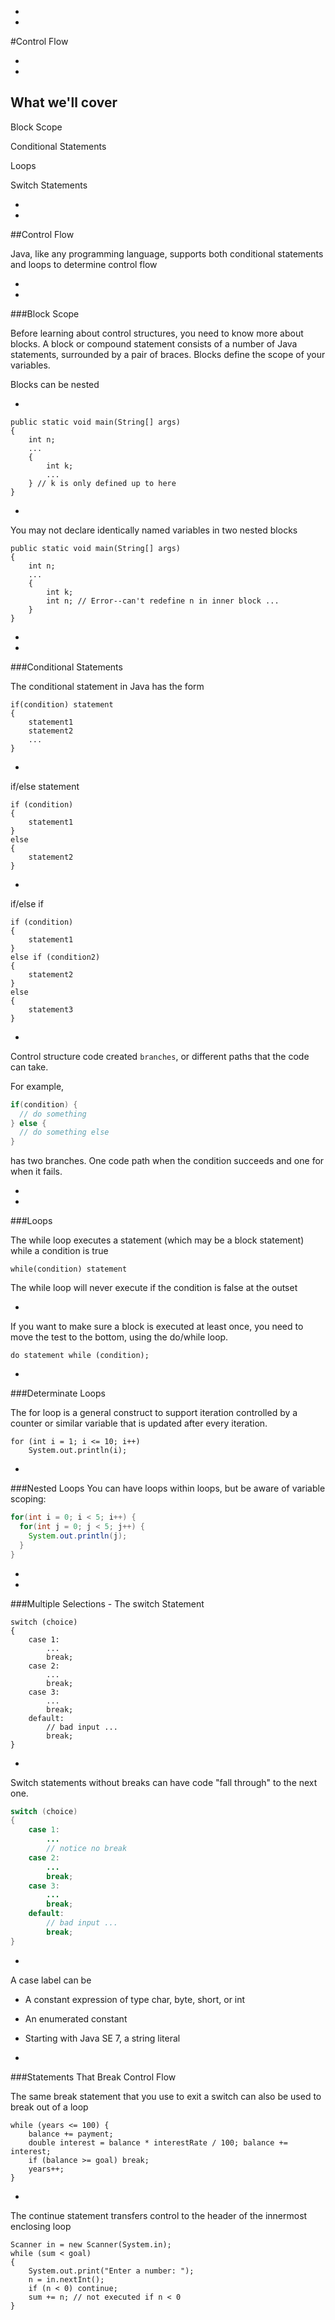 

-
-
#Control Flow


-
-
## What we'll cover

<p class="fragment fade-up">Block Scope</p>
<p class="fragment fade-up">Conditional Statements</p>
<p class="fragment fade-up">Loops</p>
<p class="fragment fade-up">Switch Statements</p>

-
-

##Control Flow

Java, like any programming language, supports both conditional statements and loops to determine control flow

-
-

###Block Scope

Before learning about control structures, you need to know more about blocks.
A block or compound statement consists of a number of Java statements, surrounded by a pair of braces. Blocks define the scope of your variables.

Blocks can be nested

-

```
public static void main(String[] args)
{
    int n;
    ...
    {
        int k;
        ...
    } // k is only defined up to here
}
```

-

You may not declare identically named variables in two nested blocks

```
public static void main(String[] args)
{
    int n;
    ...
    {
        int k;
        int n; // Error--can't redefine n in inner block ...
    }
}
```

-
-

###Conditional Statements

The conditional statement in Java has the form

```
if(condition) statement
{
    statement1
    statement2
    ...
}
```

-

if/else statement

```
if (condition)
{
    statement1
}
else
{
    statement2
}
```

-

if/else if

```
if (condition)
{
    statement1
}
else if (condition2)
{
    statement2
}
else
{
    statement3
}
```

-
Control structure code created `branches`, or different paths that the code can take.

For example,
```java
if(condition) {
  // do something
} else {
  // do something else
}
```
has two branches.  One code path when the condition succeeds and one for when it fails.

-
-

###Loops

The while loop executes a statement (which may be a block statement) while a condition is true

```
while(condition) statement
```
The while loop will never execute if the condition is false at the outset

-

If you want to make sure a block is executed at least once, you need to move the test to the bottom, using the do/while loop.

```
do statement while (condition);
```
-

###Determinate Loops

The for loop is a general construct to support iteration controlled by a counter or similar variable that is updated after every iteration.

```
for (int i = 1; i <= 10; i++)
    System.out.println(i);
```

-

###Nested Loops
You can have loops within loops, but be aware of variable scoping:
```java
for(int i = 0; i < 5; i++) {
  for(int j = 0; j < 5; j++) {
    System.out.println(j);
  }
}
```

-
-


###Multiple Selections - The switch Statement

```
switch (choice)
{
    case 1:
        ...
        break;
    case 2:
        ...
        break;
    case 3:
        ...
        break;
    default:
        // bad input ...
        break;
}
```

-
Switch statements without breaks can have code "fall through" to the next one.
```java
switch (choice)
{
    case 1:
        ...
        // notice no break
    case 2:
        ...
        break;
    case 3:
        ...
        break;
    default:
        // bad input ...
        break;
}
```
-

A case label can be

- A constant expression of type char, byte, short, or int
- An enumerated constant
- Starting with Java SE 7, a string literal

-

###Statements That Break Control Flow

The same break statement that you use to exit a switch can also be used to break out of a loop

```
while (years <= 100) {
    balance += payment;
    double interest = balance * interestRate / 100; balance += interest;
    if (balance >= goal) break;
    years++;
}
```

-

The continue statement transfers control to the header of the innermost enclosing loop

```
Scanner in = new Scanner(System.in);
while (sum < goal)
{
    System.out.print("Enter a number: ");
    n = in.nextInt();
    if (n < 0) continue;
    sum += n; // not executed if n < 0
}
```
